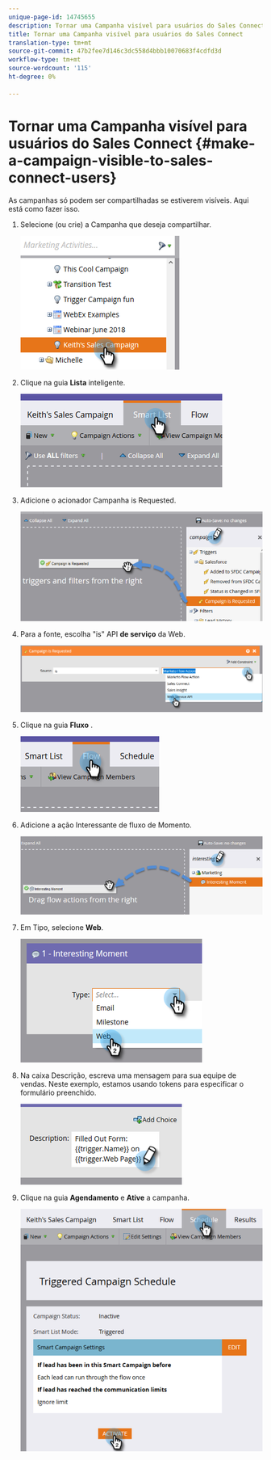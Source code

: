 ```yaml
---
unique-page-id: 14745655
description: Tornar uma Campanha visível para usuários do Sales Connect - Documentos do Marketing - Documentação do produto
title: Tornar uma Campanha visível para usuários do Sales Connect
translation-type: tm+mt
source-git-commit: 47b2fee7d146c3dc558d4bbb10070683f4cdfd3d
workflow-type: tm+mt
source-wordcount: '115'
ht-degree: 0%

---
```



# Tornar uma Campanha visível para usuários do Sales Connect {#make-a-campaign-visible-to-sales-connect-users}

As campanhas só podem ser compartilhadas se estiverem visíveis. Aqui está como fazer isso.

1. Selecione (ou crie) a Campanha que deseja compartilhar.

   ![](assets/one.png)

1. Clique na guia **Lista** inteligente.

   ![](assets/two.png)

1. Adicione o acionador Campanha is Requested.

   ![](assets/three.png)

1. Para a fonte, escolha &quot;is&quot; API **de serviço** da Web.

   ![](assets/4.png)

1. Clique na guia **Fluxo** .

   ![](assets/five.png)

1. Adicione a ação Interessante de fluxo de Momento.

   ![](assets/six.png)

1. Em Tipo, selecione **Web**.

   ![](assets/seven.png)

1. Na caixa Descrição, escreva uma mensagem para sua equipe de vendas. Neste exemplo, estamos usando tokens para especificar o formulário preenchido.

   ![](assets/eight.png)

1. Clique na guia **Agendamento** e **Ative** a campanha.

   ![](assets/nine.png)

